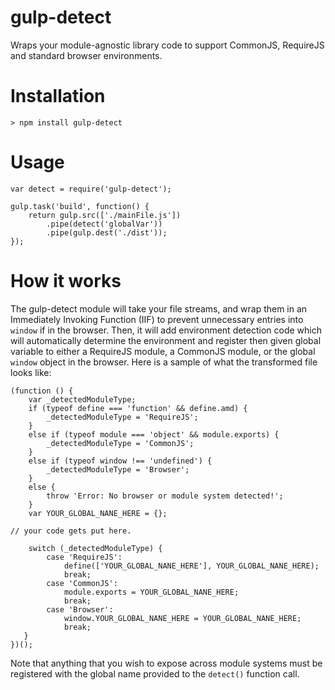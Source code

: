 # gulp-detect
Wraps your module-agnostic library code to support CommonJS, RequireJS and standard browser environments.

# Installation

    > npm install gulp-detect
    
# Usage

    var detect = require('gulp-detect');
    
    gulp.task('build', function() {
        return gulp.src(['./mainFile.js'])
            .pipe(detect('globalVar'))
            .pipe(gulp.dest('./dist'));
    });

# How it works

The gulp-detect module will take your file streams, and wrap them in an Immediately Invoking Function (IIF) 
to prevent unnecessary entries into `window` if in the browser. Then, it will add environment detection code
which will automatically determine the environment and register then given global variable to either a RequireJS module,
a CommonJS module, or the global `window` object in the browser. Here is a sample of what the transformed file looks like:

    
    (function () {
        var _detectedModuleType;
        if (typeof define === 'function' && define.amd) {
            _detectedModuleType = 'RequireJS';
        }
        else if (typeof module === 'object' && module.exports) {
            _detectedModuleType = 'CommonJS';
        }
        else if (typeof window !== 'undefined') {
            _detectedModuleType = 'Browser';
        }
        else {
            throw 'Error: No browser or module system detected!';
        }
        var YOUR_GLOBAL_NANE_HERE = {};
    
    // your code gets put here.
    
        switch (_detectedModuleType) {
            case 'RequireJS':
                define(['YOUR_GLOBAL_NANE_HERE'], YOUR_GLOBAL_NANE_HERE);
                break;
            case 'CommonJS':
                module.exports = YOUR_GLOBAL_NANE_HERE;
                break;
            case 'Browser':
                window.YOUR_GLOBAL_NANE_HERE = YOUR_GLOBAL_NANE_HERE;
                break;
       }
    })();
    
Note that anything that you wish to expose across module systems must be registered with the global name provided to the `detect()` function call.